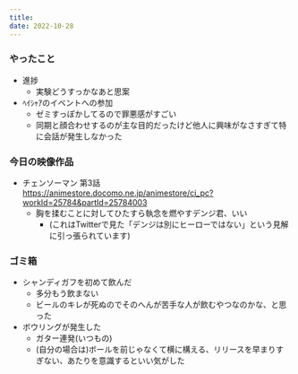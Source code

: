 ```yaml
---
title: 
date: 2022-10-28
---
```


### やったこと
+ 進捗
  + 実験どうすっかなあと思案
+ ﾍｲｼｬｱのイベントへの参加
  + ゼミすっぽかしてるので罪悪感がすごい
  + 同期と顔合わせするのが主な目的だったけど他人に興味がなさすぎて特に会話が発生しなかった

### 今日の映像作品
+ チェンソーマン 第3話 <https://animestore.docomo.ne.jp/animestore/ci_pc?workId=25784&partId=25784003>
  + 胸を揉むことに対してひたすら執念を燃やすデンジ君、いい
    + (これはTwitterで見た「デンジは別にヒーローではない」という見解に引っ張られています)

### ゴミ箱
+ シャンディガフを初めて飲んだ
  + 多分もう飲まない
  + ビールのキレが死ぬのでそのへんが苦手な人が飲むやつなのかな、と思った
+ ボウリングが発生した
  + ガター連発(いつもの)
  + (自分の場合は)ボールを前じゃなくて横に構える、リリースを早まりすぎない、あたりを意識するといい気がした
